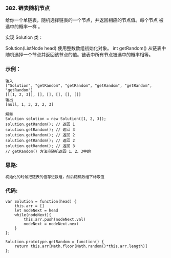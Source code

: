 ### 382. 链表随机节点
给你一个单链表，随机选择链表的一个节点，并返回相应的节点值。每个节点 被选中的概率一样 。

实现 Solution 类：

Solution(ListNode head) 使用整数数组初始化对象。
int getRandom() 从链表中随机选择一个节点并返回该节点的值。链表中所有节点被选中的概率相等。

### 示例：
    输入
    ["Solution", "getRandom", "getRandom", "getRandom", "getRandom", "getRandom"]
    [[[1, 2, 3]], [], [], [], [], []]
    输出
    [null, 1, 3, 2, 2, 3]

    解释
    Solution solution = new Solution([1, 2, 3]);
    solution.getRandom(); // 返回 1
    solution.getRandom(); // 返回 3
    solution.getRandom(); // 返回 2
    solution.getRandom(); // 返回 2
    solution.getRandom(); // 返回 3
    // getRandom() 方法应随机返回 1、2、3中的

### 思路:
    初始化的时候把链表的值存进数组，然后随机数组下标取值

### 代码:
    var Solution = function(head) {
        this.arr = []
        let nodeNext = head
        while(nodeNext){
            this.arr.push(nodeNext.val)
            nodeNext = nodeNext.next
        }
    };

    Solution.prototype.getRandom = function() {
        return this.arr[Math.floor(Math.random()*this.arr.length)]
    };
